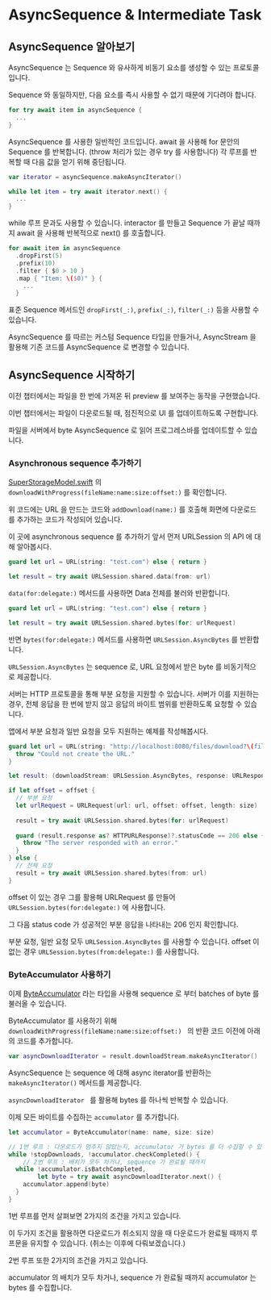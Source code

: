 # AsyncSequence & Intermediate Task

## AsyncSequence 알아보기

AsyncSequence 는 Sequence 와 유사하게 비동기 요소를 생성할 수 있는 프로토콜 입니다.

Sequence 와 동일하지만, 다음 요소를 즉시 사용할 수 없기 때문에 기다려야 합니다.

```swift
for try await item in asyncSequence {
  ...
}
```

AsyncSequence 를 사용한 일반적인 코드입니다. await 을 사용해 for 문안의 Sequence 를 반복합니다. (throw 처리가 있는 경우 try 를 사용합니다) 각 루프를 반복할 때 다음 값을 얻기 위해 중단됩니다.

```swift
var iterator = asyncSequence.makeAsyncIterator()

while let item = try await iterator.next() {
  ...
}
```

while 루프 문과도 사용할 수 있습니다. interactor 를 만들고 Sequence 가 끝날 때까지 await 을 사용해 반복적으로 next() 를 호출합니다.

```swift
for await item in asyncSequence
  .dropFirst(5)
  .prefix(10)
  .filter { $0 > 10 }
  .map { "Item: \($0)" } {
    ...
  }
```

표준 Sequence 메서드인 `dropFirst(_:)`, `prefix(_:)`, `filter(_:)` 등을 사용할 수 있습니다.

AsyncSequence 를 따르는 커스텀 Sequence 타입을 만들거나, AsyncStream 을 활용해 기존 코드를 AsyncSequence 로 변경할 수 있습니다.

## AsyncSequence 시작하기

이전 챕터에서는 파일을 한 번에 가져온 뒤 preview 를 보여주는 동작을 구현했습니다.

이번 챕터에서는 파일이 다운로드될 때, 점진적으로 UI 를 업데이트하도록 구현합니다.

파일을 서버에서 byte AsyncSequence 로 읽어 프로그레스바를 업데이트할 수 있습니다.

### Asynchronous sequence 추가하기

[SuperStorageModel.swift](https://github.com/raywenderlich/mcon-materials/blob/editions/1.0/03-async-sequences/projects/starter/SuperStorage/Model/SuperStorageModel.swift) 의 `downloadWithProgress(fileName:name:size:offset:)` 를 확인합니다.

위 코드에는 URL 을 만드는 코드와 `addDownload(name:)` 를 호출해 화면에 다운로드를 추가하는 코드가 작성되어 있습니다.

이 곳에 asynchronous sequence 를 추가하기 앞서 먼저 URLSession 의 API 에 대해 알아봅시다.

```swift
guard let url = URL(string: "test.com") else { return }

let result = try await URLSession.shared.data(from: url)
```

`data(for:delegate:)` 메서드를 사용하면 Data 전체를 불러와 반환합니다.

```swift
guard let url = URL(string: "test.com") else { return }

let result = try await URLSession.shared.bytes(for: urlRequest)
```

반면 `bytes(for:delegate:)` 메서드를 사용하면 `URLSession.AsyncBytes` 를 반환합니다.

`URLSession.AsyncBytes` 는 sequence 로, URL 요청에서 받은 byte 를 비동기적으로 제공합니다.

서버는 HTTP 프로토콜을 통해 부분 요청을 지원할 수 있습니다. 서버가 이를 지원하는 경우, 전체 응답을 한 번에 받지 않고 응답의 바이트 범위를 반환하도록 요청할 수 있습니다. 

앱에서 부분 요청과 일반 요청을 모두 지원하는 예제를 작성해봅시다.

```swift
guard let url = URL(string: "http://localhost:8080/files/download?\(fileName)") else {
  throw "Could not create the URL."
}

let result: (downloadStream: URLSession.AsyncBytes, response: URLResponse)

if let offset = offset {
  // 부분 요청
  let urlRequest = URLRequest(url: url, offset: offset, length: size)
  
  result = try await URLSession.shared.bytes(for: urlRequest)
  
  guard (result.response as? HTTPURLResponse)?.statusCode == 206 else {
    throw "The server responded with an error."
  }
} else {
  // 전체 요청
  result = try await URLSession.shared.bytes(from: url)
}
```

offset 이 있는 경우 그를 활용해 URLRequest 를 만들어 `URLSession.bytes(for:delegate:)` 에 사용합니다.

그 다음 status code 가 성공적인 부분 응답을 나타내는 206 인지 확인합니다.

부분 요청, 일반 요청 모두 `URLSession.AsyncBytes` 를 사용할 수 있습니다. offset 이 없는 경우 `URLSession.bytes(from:delegate:)` 를 사용합니다.

### ByteAccumulator 사용하기

이제 [ByteAccumulator](https://github.com/raywenderlich/mcon-materials/blob/editions/1.0/03-async-sequences/projects/starter/SuperStorage/Model/ByteAccumulator.swift) 라는 타입을 사용해 sequence 로 부터 batches of byte 를 불러올 수 있습니다.

ByteAccumulator 를 사용하기 위해 `downloadWithProgress(fileName:name:size:offset:) ` 의 반환 코드 이전에 아래의 코드를 추가합니다.

```swift
var asyncDownloadIterator = result.downloadStream.makeAsyncIterator()
```

AsyncSequence 는 sequence 에 대해 async iterator를 반환하는 `makeAsyncIterator()` 메서드를 제공합니다.

`asyncDownloadIterator ` 를 활용해 bytes 를 하나씩 반복할 수 있습니다.

이제 모든 바이트를 수집하는 `accumulator` 를 추가합니다.

```swift
let accumulator = ByteAccumulator(name: name, size: size)

// 1번 루프 : 다운로드가 멈추지 않았는지, accumulator 가 bytes 를 더 수집할 수 있는지
while !stopDownloads, !accumulator.checkCompleted() {
	// 2번 루프 : 배치가 모두 차거나, sequence 가 완료될 때까지
  while !accumulator.isBatchCompleted,
        let byte = try await asyncDownloadIterator.next() {
    accumulator.append(byte)
  }
}
```

1번 루프를 먼저 살펴보면 2가지의 조건을 가지고 있습니다. 

이 두가지 조건을 활용하면 다운로드가 취소되지 않을 때 다운로드가 완료될 때까지 루프문을 유지할 수 있습니다. 
(취소는 이후에 다뤄보겠습니다.)

2번 루프 또한 2가지의 조건을 가지고 있습니다. 

accumulator 의 배치가 모두 차거나, sequence 가 완료될 때까지 accumulator 는 bytes 를 수집합니다.
